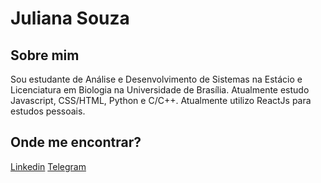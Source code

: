 # Juliana Souza


## Sobre mim 

Sou estudante de Análise e Desenvolvimento de Sistemas na Estácio e Licenciatura em Biologia na Universidade de Brasília. Atualmente estudo Javascript, CSS/HTML, Python e C/C++. Atualmente utilizo ReactJs para estudos pessoais. 

## Onde me encontrar?

[Linkedin](https://www.linkedin.com/in/julianamelo98/)
[Telegram](https://telegram.me/julianamelo98)
